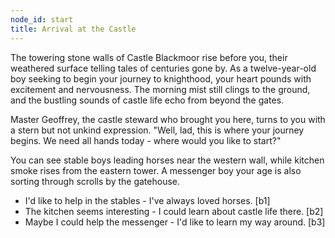 ```yaml
---
node_id: start
title: Arrival at the Castle
---
```


The towering stone walls of Castle Blackmoor rise before you, their weathered surface telling tales of centuries gone by. As a twelve-year-old boy seeking to begin your journey to knighthood, your heart pounds with excitement and nervousness. The morning mist still clings to the ground, and the bustling sounds of castle life echo from beyond the gates.

Master Geoffrey, the castle steward who brought you here, turns to you with a stern but not unkind expression. "Well, lad, this is where your journey begins. We need all hands today - where would you like to start?"

You can see stable boys leading horses near the western wall, while kitchen smoke rises from the eastern tower. A messenger boy your age is also sorting through scrolls by the gatehouse.

- I'd like to help in the stables - I've always loved horses. [b1]
- The kitchen seems interesting - I could learn about castle life there. [b2]
- Maybe I could help the messenger - I'd like to learn my way around. [b3]

